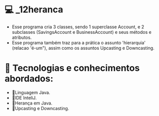 # 💻 _12heranca

- Esse programa cria 3 classes, sendo 1 superclasse Account, e 2 subclasses (SavingsAccount e BusinessAccount) e seus métodos e atributos. 
- Esse programa também traz para a prática o assunto 'hierarquia' (relacao 'é-um"), assim como os assuntos Upcasting e Downcasting.


# 🔧 Tecnologias e conhecimentos abordados:
- 🎯Linguagem Java.
- 🎯IDE InteliJ.
- 🎯Herança em Java.
- 🎯Upcasting e Downcasting.
